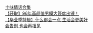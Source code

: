   
[土味情话合集](http://www.dianyue.me/archives/617/kk2sja76erxpz0km/)  
[【获取】96年高颜值男模大篪度出镜！](http://www.dianyue.me/archives/389/75h4p5k6dzc3mnjl/)  
[【毕业季特辑】什么都会一点 生活会更美好](http://www.dianyue.me/archives/721/xy768w8uae2prdi8/)  
[会告别 也会再相见](http://www.dianyue.me/archives/290/wamfi9pypxv7mixm/)